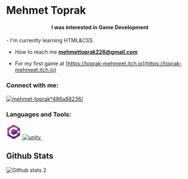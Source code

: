 <h1 aling="center"> Mehmet Toprak</h1>
<h4 align="center"> I was interested in Game Development</h4>
- I'm currently learning HTML&CSS.<br> 

- How to reach me **mehmettoprak226@gmail.com**<br>     
                                                   
- For my first game at [https://toprak-mehmeet.itch.io](https://toprak-mehmeet.itch.io)<br>


<h3 align="left"> Connect with me:</h3>
<p align="left">
<a href="https://www.linkedin.com/in/mehmet-toprak-486a88236/" target="blank"><img align="center" src="https://raw.githubusercontent.com/rahuldkjain/github-profile-readme-generator/master/src/images/icons/Social/linked-in-alt.svg" alt="mehmet-toprak*486a88236/" height="30" width="40" /></a></p>

<h3 align="left">Languages and Tools:</h3>
<p align="left"><a href="https://www.w3schools.com/cs/" target="_blank" rel="noreferrer"> <img src="https://raw.githubusercontent.com/devicons/devicon/master/icons/csharp/csharp-original.svg" alt="csharp" width="40" height="40"/> </a><a href="https://unity.com/" target="_blank" rel="noreferrer"> <img src="https://www.vectorlogo.zone/logos/unity3d/unity3d-icon.svg" alt="unity" width="40" height="40"/> </a> </p> 

<h2 aling="center"> Github Stats </h2>

![Github stats 2](https://github-readme-stats.vercel.app/api?username=mehmeettoprakk&show_icons=true&theme=radical)



